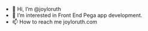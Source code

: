 - 👋 Hi, I’m @joyloruth
- 👀 I’m interested in Front End Pega app development. 
- 📫 How to reach me joyloruth.com

<!---
joyloruth/joyloruth is a ✨ special ✨ repository because its `README.md` (this file) appears on your GitHub profile.
You can click the Preview link to take a look at your changes.
--->
